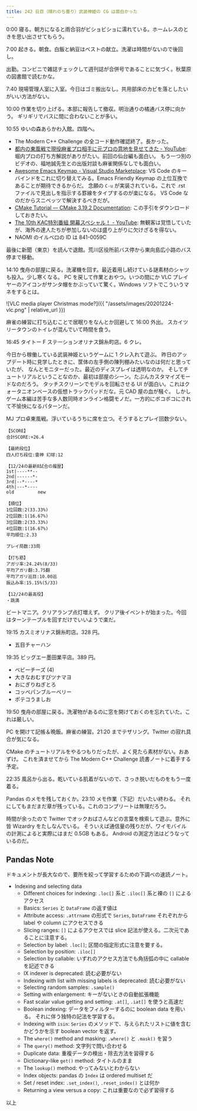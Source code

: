 ```yaml
---
title: 242 日目（晴れのち曇り）武装神姫の CG は面白かった
---
```


0:00 寝る。朝方になると雨合羽がビショビショに濡れている。ホームレスのときを思い出させてもらう。

7:00 起きる。朝食。白飯と納豆はベストの献立。洗濯は時間がないので後回し。

出勤。コンビニで雑誌チェックして週刊誌が合併号であることに気づく。秋葉原の図書館で読むかな。

7:40 現場管理人室に入室。今日はゴミ搬出なし。共用部床のカビを落としたいがいい方法がない。

10:00 作業を切り上げる。本部に報告して撤収。明治通りの橘通バス停に向かう。
ギリギリでバスに間に合わないことが多い。

10:55 ゆいの森あらかわ入館。四階へ。

* The Modern C++ Challenge の全コード動作確認終了。長かった。
* [都内の東風戦で現役麻雀プロ相手に元プロの意地を見せてきた - YouTube](https://www.youtube.com/watch?v=TSeEhMYf8qA):
  堀内プロの打ち方解説がありがたい。前回の仙台編も面白い。
  もう一つ別のビデオの、福地誠先生との出版対談も麻雀関係なしでも面白い。
* [Awesome Emacs Keymap - Visual Studio Marketplace](https://marketplace.visualstudio.com/items?itemName=tuttieee.emacs-mcx):
  VS Code のキーバインドをこれに切り替えてみる。Emacs Friendly Keymap の上位互換であることが期待できるからだ。
  念願の `C-u` が実装されている。これで .rst ファイルで見出しを指示する罫線をタイプするのが楽になる。
  VS Code なのだからスニペッツで解決するべきだが。
* [CMake Tutorial — CMake 3.19.2 Documentation](https://cmake.org/cmake/help/latest/guide/tutorial/):
  この手引をダウンロードしておきたい。
* [The 10th KAC特別番組 開幕スペシャル！ - YouTube](https://www.youtube.com/watch?v=F2JXOWdgIfg):
  無観客は覚悟していたが、海外の達人たちが参加しないのは盛り上がりに欠けざるを得ない。
* NAOMI のイルベロの ID は 841-0059C

最後に新聞（東京）を読んで退館。荒川区役所前バス停から東向島広小路のバス停まで移動。

14:10 曳舟の部屋に戻る。洗濯機を回す。最近着用し続けている謎素材のシャツも投入。少し寒くなる。
PC を戻して作業とおやつ。いつの間にか VLC プレイヤーのアイコンがサンタ帽をかぶっていて驚く。Windows ソフトでこういうマネをするとは。

![VLC media player Christmas mode?]({{ "/assets/images/20201224-vlc.png" | relative_url }})

麻雀の練習に打ち込むことで居眠りをなんとか回避して 16:00 外出。
スカイツリータウンのトイレが混んでいて時間を食う。

16:45 タイトー F ステーションオリナス錦糸町店。6 クレ。

今日から稼働している武装神姫というゲームに 1 クレ入れて遊ぶ。
昨日のアップデート時に見学したときに、筐体の左手側の陳列棚みたいなのは何だと思っていたが、
なんとモニターだった。最近のディスプレイは透明なのか。
そしてチュートリアルということなのか、最初は部屋のシーン。たぶんカスタマイズモードなのだろう。
タッチスクリーンでモデルを回転させる UI が面白い。これはクォータニオンベースの仮想トラックパッドだな。元 CAD 屋の血が騒ぐ。
しかしゲーム本編は苦手な多人数同時オンライン格闘モノだ。一方的にボコボコにされて不愉快になるパターンだ。

MJ プロ卓東風戦。浮いているうちに席を立つ。そうするとプレイ回数少ない。

```text
【SCORE】
合計SCORE:+26.4

【最終段位】
四人打ち段位:雷神 幻球:12

【12/24の最新8試合の履歴】
1st|----**--
2nd|------*-
3rd|--*----*
4th|---*----
old         new

【順位】
1位回数:2(33.33%)
2位回数:1(16.67%)
3位回数:2(33.33%)
4位回数:1(16.67%)
平均順位:2.33

プレイ局数:33局

【打ち筋】
アガリ率:24.24%(8/33)
平均アガリ翻:3.75翻
平均アガリ巡目:10.00巡
振込み率:15.15%(5/33)

【12/24の最高役】
・跳満
```

ビートマニア。クリアランプ点灯増えず。
クリア後イベントが始まった。今回はターンテーブルを回すだけでいいようで楽だ。

19:15 カスミオリナス錦糸町店。328 円。

* 五目チャーハン

19:35 ビッグエー墨田業平店。389 円。

* ベビーチーズ (4)
* 大きなおむすびツナマヨ
* おにぎりねぎとろ
* コッペパンブルーベリー
* ポテコうましお

19:50 曳舟の部屋に戻る。洗濯物があるのに窓を開けておくのを忘れていた。これは厳しい。

PC を開けて記帳＆晩飯。麻雀の練習。21:20 までテザリング。Twitter の寂れ具合が気になる。

CMake のチュートリアルをやるつもりだったが、よく見たら素材がない。おあずけ。
これを済ませてから The Modern C++ Challenge 読書ノートに着手する予定。

22:35 風呂から出る。乾いている肌着がないので、さっき脱いだものをもう一度着る。

Pandas のメモを残しておくか。23:10 メモ作業（下記）だいたい終わる。
それにしてもまだまだ章が残っている。これのコンプリートは無理だろう。

時間が余ったので Twitter でオックおばさんなどの言葉を検索して遊ぶ。意外に皆 Wizardry をたしなんでいる。
そういえば通信量の残りだが、ワイモバイルの計測によると実際にはまだ 0.5GB もある。
Android の測定方法はどうなっているのだ。

## Pandas Note

ドキュメントが長大なので、要所を絞って学習するための下調べの速読ノート。

* Indexing and selecting data
  * Different choices for indexing: `.loc[]` 系と `.iloc[]` 系と裸の `[]` によるアクセス
  * Basics: `Series` と `DataFrame` の返す値は
  * Attribute access: `.attrname` の形式で `Series`, `DataFrame` それぞれから label や column にアクセスできる
  * Slicing ranges: `[]` によるアクセスでは slice 記法が使える。二次元であることに注意する。
  * Selection by label: `.loc[]`; 区間の指定形式に注意を要する。
  * Selection by position: `.iloc[]`
  * Selection by callable: いずれのアクセス方法でも角括弧の中に callable を記述できる
  * IX indexer is deprecated: 読む必要がない
  * Indexing with list with missing labels is deprecated: 読む必要がない
  * Selecting random samples: `.sample()`
  * Setting with enlargement: キーがないときの自動拡張機能
  * Fast scalar value getting and setting: `.at[]`, `.iat[]` を使うと高速だ
  * Boolean indexing: データをフィルターするのに boolean data を用いる。
    それに伴う独特の記法を学習する。
  * Indexing with `isin`: `Series` のメソッドで、与えられたリストに値を含むかどうかを示す boolean vector を返す。
  * The `where()` method and masking: `.where()` と `.mask()` を習う
  * The `query()` method: 文字列で問い合わせる
  * Duplicate data: 重複データの検出・除去方法を習得する
  * Dictionary-like `get()` method: タイトルのまま
  * The `lookup()` method: やってみないとわからない
  * Index objects: pandas の `Index` は ordered multiset だ
  * Set / reset index: `.set_index()`, `.reset_index()` とは何か
  * Returning a view versus a copy: これは重要なので必ず習得する

以上

